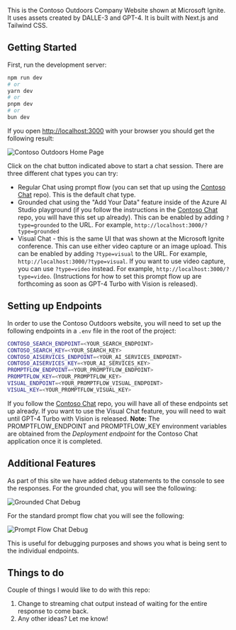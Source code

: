 This is the Contoso Outdoors Company Website shown at Microsoft Ignite. It uses assets created by DALLE-3 and GPT-4. It is built with Next.js and Tailwind CSS.

## Getting Started

First, run the development server:

```bash
npm run dev
# or
yarn dev
# or
pnpm dev
# or
bun dev
```

If you open [http://localhost:3000](http://localhost:3000) with your browser you should get the following result:

![Contoso Outdoors Home Page](images/contosoweb.png "Contoso Outdoors Home Page")

Click on the chat button indicated above to start a chat session. There are three different chat types you can try:

- Regular Chat using prompt flow (you can set that up using the  [Contoso Chat](https://github.com/Azure-Samples/contoso-chat/) repo). This is the default chat type.
- Grounded chat using the "Add Your Data" feature inside of the Azure AI Studio playground (if you follow the instructions in the [Contoso Chat](https://github.com/Azure-Samples/contoso-chat/) repo, you will have this set up already). This can be enabled by adding `?type=grounded` to the URL. For example, `http://localhost:3000/?type=grounded`
- Visual Chat - this is the same UI that was shown at the Microsoft Ignite conference. This can use either video capture or an image upload. This can be enabled by adding `?type=visual` to the URL. For example, `http://localhost:3000/?type=visual`. If you want to use video capture, you can use `?type=video` instead. For example, `http://localhost:3000/?type=video`. (Instructions for how to set this prompt flow up are forthcoming as soon as GPT-4 Turbo with Vision is released).

## Setting up Endpoints

In order to use the Contoso Outdoors website, you will need to set up the following endpoints in a `.env` file in the root of the project:

```bash
CONTOSO_SEARCH_ENDPOINT=<YOUR_SEARCH_ENDPOINT>
CONTOSO_SEARCH_KEY=<YOUR_SEARCH_KEY>
CONTOSO_AISERVICES_ENDPOINT=<YOUR_AI_SERVICES_ENDPOINT>
CONTOSO_AISERVICES_KEY=<YOUR_AI_SERVICES_KEY>
PROMPTFLOW_ENDPOINT=<YOUR_PROMPTFLOW_ENDPOINT>
PROMPTFLOW_KEY=<YOUR_PROMPTFLOW_KEY>
VISUAL_ENDPOINT=<YOUR_PROMPTFLOW_VISUAL_ENDPOINT>
VISUAL_KEY=<YOUR_PROMPTFLOW_VISUAL_KEY>
```

If you follow the [Contoso Chat](https://github.com/Azure-Samples/contoso-chat/) repo, you will have all of these endpoints set up already. If you want to use the Visual Chat feature, you will need to wait until GPT-4 Turbo with Vision is released. **Note:** The PROMPTFLOW_ENDPOINT and PROMPTFLOW_KEY environment variables are obtained from the _Deployment endpoint_ for the Contoso Chat application once it is completed. 

## Additional Features
As part of this site we have added debug statements to the console to see the responses. For the grounded chat, you will see the following:

![Grounded Chat Debug](images/grounded.png "Grounded Chat Debug")

For the standard prompt flow chat you will see the following:

![Prompt Flow Chat Debug](images/promptflow.png "Prompt Flow Chat Debug")

This is useful for debugging purposes and shows you what is being sent to the individual endpoints.

## Things to do
Couple of things I would like to do with this repo:

1. Change to streaming chat output instead of waiting for the entire response to come back.
2. Any other ideas? Let me know!
